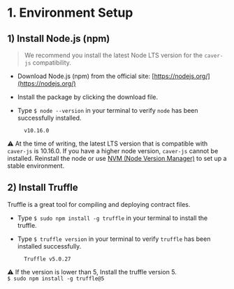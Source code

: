 # 1. Environment Setup

## 1\) Install Node.js \(npm\) <a id="1-install-node-js-npm"></a>

> We recommend you install the latest Node LTS version for the `caver-js` compatibility.

* Download Node.js \(npm\) from the official site: [https://nodejs.org/](https://nodejs.org/)
* Install the package by clicking the download file.
* Type `$ node --version` in your terminal to verify `node` has been successfully installed.

  ```text
    v10.16.0
  ```

⚠ At the time of writing, the latest LTS version that is compatible with `caver-js` is 10.16.0. If you have a higher node version, `caver-js` cannot be installed. Reinstall the node or use [NVM \(Node Version Manager\)](https://github.com/nvm-sh/nvm) to set up a stable environment.

## 2\) Install Truffle <a id="2-install-truffle"></a>

Truffle is a great tool for compiling and deploying contract files.

* Type `$ sudo npm install -g truffle` in your terminal to install the truffle.
* Type `$ truffle version` in your terminal to verify `truffle` has been installed successfully.

  ```text
    Truffle v5.0.27
  ```

⚠ If the version is lower than 5, Install the truffle version 5.  
`$ sudo npm install -g truffle@5`

